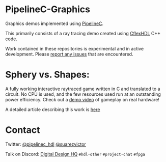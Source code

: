 # PipelineC-Graphics

Graphics demos implemented using [PipelineC](https://github.com/JulianKemmerer/PipelineC).

This primarily consists of a ray tracing demo created using [CflexHDL](https://github.com/suarezvictor/CflexHDL) C++ code.

Work contained in these repositories is experimental and in active development. Please [report any issues](https://github.com/JulianKemmerer/PipelineC-Graphics/issues) that are encountered.

# Sphery vs. Shapes:

A fully working interactive raytraced game written in C and translated to a circuit. No CPU is used, and the few resources used run at an outstanding power efficiency. Check out a [demo video](https://www.youtube.com/watch?v=F8jlJapQbFY) of gameplay on real hardware!

A detailed article describing this work is [here](https://github.com/JulianKemmerer/PipelineC-Graphics/blob/main/doc/Sphery-vs-Shapes.pdf)

# Contact

Twitter: 
[@pipelinec_hdl](https://twitter.com/pipelinec_hdl) 
[@suarezvictor](https://twitter.com/suarezvictor)

Talk on Discord: [Digital Design HQ](https://discord.gg/pY2wJvnCMY)
`#hdl-other`
`#project-chat`
`#fpga`


